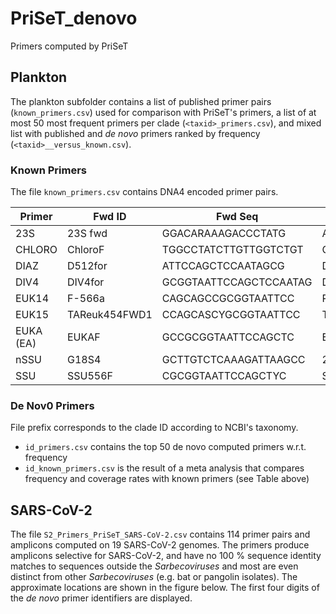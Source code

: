 # PriSeT_denovo
Primers computed by PriSeT

## Plankton

The plankton subfolder contains a list of published primer pairs (`known_primers.csv`) used for comparison with PriSeT's primers, a list of at most 50 most frequent primers per clade (`<taxid>_primers.csv`), and mixed list with published and _de novo_ primers ranked by frequency (`<taxid>__versus_known.csv`).

### Known Primers 
 
The file `known_primers.csv` contains DNA4 encoded primer pairs.
    
| Primer    |  Fwd ID  | Fwd Seq               | Rev ID   | Rev Seq               | Reference       |
| --------- | -------- | --------------------- | -------- | --------------------- | --------------- | 
| 23S       | 23S fwd  | GGACARAAAGACCCTATG    | A23SrVR1 | AGATCAGCCTGTTATCC$    |     |
| CHLORO    | ChloroF  | TGGCCTATCTTGTTGGTCTGT | ChloroR  | GAATCAACCTGACAAGGCAAC |     |
| DIAZ      | D512for  | ATTCCAGCTCCAATAGCG    | D978rev  | GACTACGATGGTATCTAATC  |     |
| DIV4      | DIV4for  | GCGGTAATTCCAGCTCCAATAG | DIV4rev3 | CTCTGACAATGGAATACGAATA |   |
| EUK14     | F-566a   | CAGCAGCCGCGGTAATTCC   | R-1200   | CCCGTGTTGAGTCAAATTAAGC |   |
| EUK15     | TAReuk454FWD1 | CCAGCASCYGCGGTAATTCC | TAReukREV3 | ACTTTCGTTCTTGATYRA |   |
| EUKA (EA) | EUKAF    | GCCGCGGTAATTCCAGCTC   | EUKAR    | CYTTCGYYCTTGATTRA     |   |
| nSSU      | G18S4    | GCTTGTCTCAAAGATTAAGCC | 22R      | GCCTGCTGCCTTCCTTGGA   |   |
| SSU       | SSU556F  | CGCGGTAATTCCAGCTYC    | SSU911R  | ATYCAAGAATTTCACCTCTGAC |   |

### De Nov0 Primers

File prefix corresponds to the clade ID according to NCBI's taxonomy. 

  * `id_primers.csv` contains the top 50 de novo computed primers w.r.t. frequency
  * `id_known_primers.csv` is the result of a meta analysis that compares frequency and coverage rates with known primers (see Table above)
  
## SARS-CoV-2

The file `S2_Primers_PriSeT_SARS-CoV-2.csv` contains 114 primer pairs and amplicons computed on 19 SARS-CoV-2 genomes. The primers produce amplicons selective for SARS-CoV-2, and have no 100 % sequence identity matches to sequences outside the _Sarbecoviruses_ and most are even distinct from other _Sarbecoviruses_ (e.g. bat or pangolin isolates). The approximate locations are shown in the figure below. The first four digits of the _de novo_ primer identifiers are displayed.






